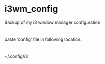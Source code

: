 # i3wm_config
Backup of my i3 window manager configuration
#
paste 'config' file in following location:
#
~/.config/i3
